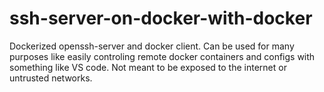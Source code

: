 # ssh-server-on-docker-with-docker

Dockerized openssh-server and docker client. Can be used for many purposes like easily controling remote docker containers and configs with something like VS code.
Not meant to be exposed to the internet or untrusted networks.